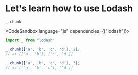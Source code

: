 # Let's learn how to use Lodash

`_.chunk`

<CodeSandbox language="js" dependencies={["lodash"]}>
```js
import _ from "lodash"

_.chunk(['a', 'b', 'c', 'd'], 2);
// => [['a', 'b'], ['c', 'd']]
 
_.chunk(['a', 'b', 'c', 'd'], 3);
// => [['a', 'b', 'c'], ['d']]
```
</CodeSandbox>